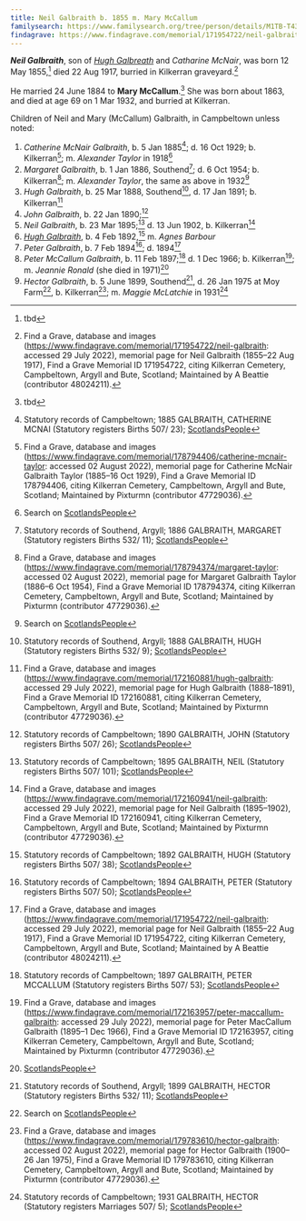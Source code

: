 ```yaml
---
title: Neil Galbraith b. 1855 m. Mary McCallum
familysearch: https://www.familysearch.org/tree/person/details/M1TB-T43
findagrave: https://www.findagrave.com/memorial/171954722/neil-galbraith
---
```

***Neil Galbraith***, son of *[Hugh Galbreath](galbreath-hugh-1823-mcnair.md)* and *Catharine McNair*, was born 12 May 1855,[^birth] died 22 Aug 1917, burried in Kilkerran graveyard.[^burial]

He married 24 June 1884 to **Mary McCallum**.[^marriage]  She was born about 1863, and died at age 69 on 1 Mar 1932, and burried at Kilkerran.

Children of Neil and Mary (McCallum) Galbraith, in Campbeltown unless noted:

1. *Catherine McNair Galbraith*, b. 5 Jan 1885[^catherine-birth]; d. 16 Oct 1929; b. Kilkerran[^catherine-burial]; m. *Alexander Taylor* in 1918[^taylor-marriages]
2. *Margaret Galbraith*, b. 1 Jan 1886, Southend[^margaret-birth]; d. 6 Oct 1954; b. Kilkerran[^margaret-burial]; m. *Alexander Taylor*, the same as above in 1932[^taylor-marriages]
3. *Hugh Galbraith*, b. 25 Mar 1888, Southend[^hugh1-birth], d. 17 Jan 1891; b. Kilkerran[^hugh1-burial]
4. *John Galbraith*, b. 22 Jan 1890;[^john-birth]
5. *Neil Galbraith*, b. 23 Mar 1895;[^neil-birth] d. 13 Jun 1902, b. Kilkerran[^neil-burial]
6. *[Hugh Galbraith](galbraith-hugh-1892-barbour.md)*, b. 4 Feb 1892,[^hugh2-birth] m. *Agnes Barbour* 
7. *Peter Galbraith*, b. 7 Feb 1894[^peter1-birth]; d. 1894[^burial]
8. *Peter McCallum Galbraith*, b. 11 Feb 1897;[^peter2-birth] d. 1 Dec 1966; b. Kilkerran[^peter2-burial]; m. *Jeannie Ronald* (she died in 1971)[^jeanie-death]
9. *Hector Galbraith*, b. 5 June 1899, Southend[^hector-birth], d. 26 Jan 1975 at Moy Farm[^hector-death], b. Kilkerran[^hector-burial]; m. *Maggie McLatchie* in 1931[^hector-marriage]


[^birth]: tbd

[^marriage]: tbd

[^burial]: Find a Grave, database and images (https://www.findagrave.com/memorial/171954722/neil-galbraith: accessed 29 July 2022), memorial page for Neil Galbraith (1855–22 Aug 1917), Find a Grave Memorial ID 171954722, citing Kilkerran Cemetery, Campbeltown, Argyll and Bute, Scotland; Maintained by A Beattie (contributor 48024211).

[^taylor-marriages]: Search on [ScotlandsPeople](https://www.scotlandspeople.gov.uk/record-results?search_type=people&dl_cat=statutory&dl_rec=statutory-marriages&surname=Taylor&surname_so=exact&forename=Alexander&forename_so=starts&spsurname=Galbraith&spsurname_so=exact&spforename_so=exact&sex=M&county=ARGYLL&record_type=stat_marriages&sort=asc&order=Year&field=year)


[^catherine-birth]: Statutory records of Campbeltown; 1885 GALBRAITH, CATHERINE MCNAI (Statutory registers Births 507/ 23); [ScotlandsPeople](https://www.scotlandspeople.gov.uk/view-image/nrs_stat_births/42522646)

[^catherine-burial]: Find a Grave, database and images (https://www.findagrave.com/memorial/178794406/catherine-mcnair-taylor: accessed 02 August 2022), memorial page for Catherine McNair Galbraith Taylor (1885–16 Oct 1929), Find a Grave Memorial ID 178794406, citing Kilkerran Cemetery, Campbeltown, Argyll and Bute, Scotland; Maintained by Pixturmn (contributor 47729036).

[^margaret-birth]: Statutory records of Southend, Argyll; 1886 GALBRAITH, MARGARET (Statutory registers Births 532/ 11); [ScotlandsPeople](https://www.scotlandspeople.gov.uk/view-image/nrs_stat_births/42649979)

[^margaret-burial]: Find a Grave, database and images (https://www.findagrave.com/memorial/178794374/margaret-taylor: accessed 02 August 2022), memorial page for Margaret Galbraith Taylor (1886–6 Oct 1954), Find a Grave Memorial ID 178794374, citing Kilkerran Cemetery, Campbeltown, Argyll and Bute, Scotland; Maintained by Pixturmn (contributor 47729036).

[^hugh1-birth]: Statutory records of Southend, Argyll; 1888 GALBRAITH, HUGH (Statutory registers Births 532/ 9); [ScotlandsPeople](https://www.scotlandspeople.gov.uk/view-image/nrs_stat_births/42918145)

[^hugh1-burial]: Find a Grave, database and images (https://www.findagrave.com/memorial/172160881/hugh-galbraith: accessed 29 July 2022), memorial page for Hugh Galbraith (1888–1891), Find a Grave Memorial ID 172160881, citing Kilkerran Cemetery, Campbeltown, Argyll and Bute, Scotland; Maintained by Pixturmn (contributor 47729036).

[^john-birth]: Statutory records of Campbeltown; 1890 GALBRAITH, JOHN (Statutory registers Births 507/ 26); [ScotlandsPeople](https://www.scotlandspeople.gov.uk/view-image/nrs_stat_births/43177938)

[^neil-birth]: Statutory records of Campbeltown; 1895 GALBRAITH, NEIL (Statutory registers Births 507/ 101); [ScotlandsPeople](https://www.scotlandspeople.gov.uk/view-image/nrs_stat_births/43793704)

[^neil-burial]: Find a Grave, database and images (https://www.findagrave.com/memorial/172160941/neil-galbraith: accessed 29 July 2022), memorial page for Neil Galbraith (1895–1902), Find a Grave Memorial ID 172160941, citing Kilkerran Cemetery, Campbeltown, Argyll and Bute, Scotland; Maintained by Pixturmn (contributor 47729036).

[^hugh2-birth]: Statutory records of Campbeltown; 1892 GALBRAITH, HUGH (Statutory registers Births 507/ 38); [ScotlandsPeople](https://www.scotlandspeople.gov.uk/view-image/nrs_stat_births/43504198)

[^peter1-birth]: Statutory records of Campbeltown; 1894 GALBRAITH, PETER (Statutory registers Births 507/ 50); [ScotlandsPeople](https://www.scotlandspeople.gov.uk/view-image/nrs_stat_births/43770940)

[^peter2-birth]: Statutory records of Campbeltown; 1897 GALBRAITH, PETER MCCALLUM (Statutory registers Births 507/ 53); [ScotlandsPeople](https://www.scotlandspeople.gov.uk/view-image/nrs_stat_births/44178813)

[^peter2-burial]: Find a Grave, database and images (https://www.findagrave.com/memorial/172163957/peter-maccallum-galbraith: accessed 29 July 2022), memorial page for Peter MacCallum Galbraith (1895–1 Dec 1966), Find a Grave Memorial ID 172163957, citing Kilkerran Cemetery, Campbeltown, Argyll and Bute, Scotland; Maintained by Pixturmn (contributor 47729036).

[^hector-birth]: Statutory records of Southend, Argyll; 1899 GALBRAITH, HECTOR (Statutory registers Births 532/ 11); [ScotlandsPeople](https://www.scotlandspeople.gov.uk/view-image/nrs_stat_births/44390301)

[^hector-death]: Search on [ScotlandsPeople](https://www.scotlandspeople.gov.uk/record-results?search_type=people&dl_cat=statutory&dl_rec=statutory-deaths&surname=Galbraith&surname_so=exact&forename=Hector&forename_so=starts&other_surname_so=exact&mmsurname_so=exact&sex=M&from_year=1975&to_year=1975&birth_year=1899&birth_year_range=1&county=ARGYLL&record_type=stat_deaths)

[^hector-burial]: Find a Grave, database and images (https://www.findagrave.com/memorial/179783610/hector-galbraith: accessed 02 August 2022), memorial page for Hector Galbraith (1900–26 Jan 1975), Find a Grave Memorial ID 179783610, citing Kilkerran Cemetery, Campbeltown, Argyll and Bute, Scotland; Maintained by Pixturmn (contributor 47729036).

[^hector-marriage]: Statutory records of Campbeltown; 1931 GALBRAITH, HECTOR (Statutory registers Marriages 507/ 5); [ScotlandsPeople](https://www.scotlandspeople.gov.uk/view-image/nrs_stat_marriages/5970293)

[^jeanie-death]: [ScotlandsPeople](https://www.scotlandspeople.gov.uk/view-image/nrs_stat_deaths/12247615?return_row=5)


